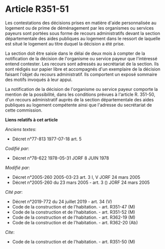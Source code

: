 # Article R351-51

Les contestations des décisions prises en matière d'aide personnalisée au logement ou de prime de déménagement par les
organismes ou services payeurs sont portées sous forme de recours administratifs devant la section départementale des aides
publiques au logement dans le ressort de laquelle est situé le logement au titre duquel la décision a été prise.

La section doit être saisie dans le délai de deux mois à compter de la notification de la décision de l'organisme ou service
payeur que l'intéressé entend contester. Les recours sont adressés au secrétariat de la section. Ils sont rédigés sur papier
libre et accompagnés d'un exemplaire de la décision faisant l'objet du recours administratif. Ils comportent un exposé
sommaire des motifs invoqués à leur appui.

La notification de la décision de l'organisme ou service payeur comporte la mention de la possibilité, dans les conditions
prévues à l'article R. 351-50, d'un recours administratif auprès de la section départementale des aides publiques au logement
compétente ainsi que l'adresse du secrétariat de cette commission.

**Liens relatifs à cet article**

_Anciens textes_:

  - Décret n°77-813 1977-07-18 art. 5

_Codifié par_:

  - Décret n°78-622 1978-05-31 JORF 8 JUIN 1978

_Modifié par_:

  - Décret n°2005-260 2005-03-23 art. 3 I, V JORF 24 mars 2005
  - Décret n°2005-260 du 23 mars 2005 - art. 3 () JORF 24 mars 2005

_Cité par_:

  - Décret n°2019-772 du 24 juillet 2019 - art. 34 (V)
  - Code de la construction et de l'habitation. - art. R351-47 (M)
  - Code de la construction et de l'habitation. - art. R351-52 (M)
  - Code de la construction et de l'habitation. - art. R362-19 (M)
  - Code de la construction et de l'habitation. - art. R362-20 (Ab)

_Cite_:

  - Code de la construction et de l'habitation. - art. R351-50 (M)
